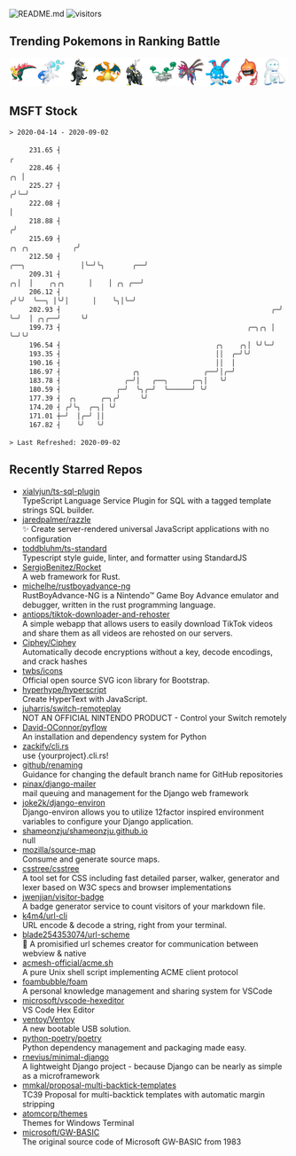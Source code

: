 ![README.md](https://github.com/Gerhut/Gerhut/workflows/README.md/badge.svg)
![visitors](https://visitors.vercel.app/Gerhut/Gerhut?token=8cf69d1f6813d272ef062726b6070c9be4ff72038cfe5a7ded7384a8da65d866)

## Trending Pokemons in Ranking Battle

![Trending Pokemons in Ranking Battle](https://github.com/Gerhut/Gerhut/raw/master/battle-data.png)

## MSFT Stock

```
> 2020-04-14 - 2020-09-02

     231.65 ┤                                                                                                  ╭ 
     228.46 ┤                                                                                               ╭╮ │ 
     225.27 ┤                                                                                              ╭╯╰─╯ 
     222.08 ┤                                                                                              │     
     218.88 ┤                                                                                             ╭╯     
     215.69 ┤                                                                            ╭╮ ╭╮           ╭╯      
     212.50 ┤                                                          ╭──╮              │╰─╯╰╮       ╭──╯       
     209.31 ┤                                                        ╭╮│  │    ╭╮╭╮      │    │ ╭╮ ╭──╯          
     206.12 ┤                                                       ╭╯╰╯  ╰──╮ │╰╯│      │    ╰╮│╰─╯             
     202.93 ┤                                                     ╭─╯        ╰─╯  │ ╭╮╭──╯     ╰╯                
     199.73 ┤                                               ╭─╮╭╮ │               ╰─╯╰╯                          
     196.54 ┤                                       ╭╮    ╭╮│ ╰╯╰─╯                                              
     193.35 ┤                                       ││  ╭─╯╰╯                                                    
     190.16 ┤                                       ││  │                                                        
     186.97 ┤                  ╭╮                ╭──╯│╭─╯                                                        
     183.78 ┤                ╭─╯│   ╭──╮      ╭─╮│   ╰╯                                                          
     180.59 ┤              ╭─╯  ╰╮╭─╯  ╰──────╯ ╰╯                                                               
     177.39 ┤  ╭╮      ╭─╮╭╯     ╰╯                                                                              
     174.20 ┤ ╭╯╰╮  ╭─╮│ ╰╯                                                                                      
     171.01 ┼─╯  │╭─╯ ││                                                                                         
     167.82 ┤    ╰╯   ╰╯                                                                                         

> Last Refreshed: 2020-09-02
```

## Recently Starred Repos

- [xialvjun/ts-sql-plugin](https://github.com/xialvjun/ts-sql-plugin)  
  TypeScript Language Service Plugin for SQL with a tagged template strings SQL builder.
- [jaredpalmer/razzle](https://github.com/jaredpalmer/razzle)  
  ✨ Create server-rendered universal JavaScript applications with no configuration
- [toddbluhm/ts-standard](https://github.com/toddbluhm/ts-standard)  
  Typescript style guide, linter, and formatter using StandardJS
- [SergioBenitez/Rocket](https://github.com/SergioBenitez/Rocket)  
  A web framework for Rust.
- [michelhe/rustboyadvance-ng](https://github.com/michelhe/rustboyadvance-ng)  
  RustBoyAdvance-NG is a Nintendo™ Game Boy Advance emulator and debugger, written in the rust programming language.
- [antiops/tiktok-downloader-and-rehoster](https://github.com/antiops/tiktok-downloader-and-rehoster)  
  A simple webapp that allows users to easily download TikTok videos and share them as all videos are rehosted on our servers.
- [Ciphey/Ciphey](https://github.com/Ciphey/Ciphey)  
  Automatically decode encryptions without a key, decode encodings, and crack hashes
- [twbs/icons](https://github.com/twbs/icons)  
  Official open source SVG icon library for Bootstrap.
- [hyperhype/hyperscript](https://github.com/hyperhype/hyperscript)  
  Create HyperText with JavaScript.
- [juharris/switch-remoteplay](https://github.com/juharris/switch-remoteplay)  
  NOT AN OFFICIAL NINTENDO PRODUCT - Control your Switch remotely
- [David-OConnor/pyflow](https://github.com/David-OConnor/pyflow)  
  An installation and dependency system for Python
- [zackify/cli.rs](https://github.com/zackify/cli.rs)  
  use {yourproject}.cli.rs!
- [github/renaming](https://github.com/github/renaming)  
  Guidance for changing the default branch name for GitHub repositories
- [pinax/django-mailer](https://github.com/pinax/django-mailer)  
  mail queuing and management for the Django web framework
- [joke2k/django-environ](https://github.com/joke2k/django-environ)  
  Django-environ allows you to utilize 12factor inspired environment variables to configure your Django application.
- [shameonzju/shameonzju.github.io](https://github.com/shameonzju/shameonzju.github.io)  
  null
- [mozilla/source-map](https://github.com/mozilla/source-map)  
  Consume and generate source maps.
- [csstree/csstree](https://github.com/csstree/csstree)  
  A tool set for CSS including fast detailed parser, walker, generator and lexer based on W3C specs and browser implementations
- [jwenjian/visitor-badge](https://github.com/jwenjian/visitor-badge)  
  A badge generator service to count visitors of your markdown file.
- [k4m4/url-cli](https://github.com/k4m4/url-cli)  
  URL encode & decode a string, right from your terminal.
- [blade254353074/url-scheme](https://github.com/blade254353074/url-scheme)  
  📢 A promisified url schemes creator for communication between webview & native
- [acmesh-official/acme.sh](https://github.com/acmesh-official/acme.sh)  
  A pure Unix shell script implementing ACME client protocol
- [foambubble/foam](https://github.com/foambubble/foam)  
  A personal knowledge management and sharing system for VSCode
- [microsoft/vscode-hexeditor](https://github.com/microsoft/vscode-hexeditor)  
  VS Code Hex Editor
- [ventoy/Ventoy](https://github.com/ventoy/Ventoy)  
  A new bootable USB solution.
- [python-poetry/poetry](https://github.com/python-poetry/poetry)  
  Python dependency management and packaging made easy.
- [rnevius/minimal-django](https://github.com/rnevius/minimal-django)  
  A lightweight Django project - because Django can be nearly as simple as a microframework
- [mmkal/proposal-multi-backtick-templates](https://github.com/mmkal/proposal-multi-backtick-templates)  
  TC39 Proposal for multi-backtick templates with automatic margin stripping
- [atomcorp/themes](https://github.com/atomcorp/themes)  
  Themes for Windows Terminal
- [microsoft/GW-BASIC](https://github.com/microsoft/GW-BASIC)  
  The original source code of Microsoft GW-BASIC from 1983
